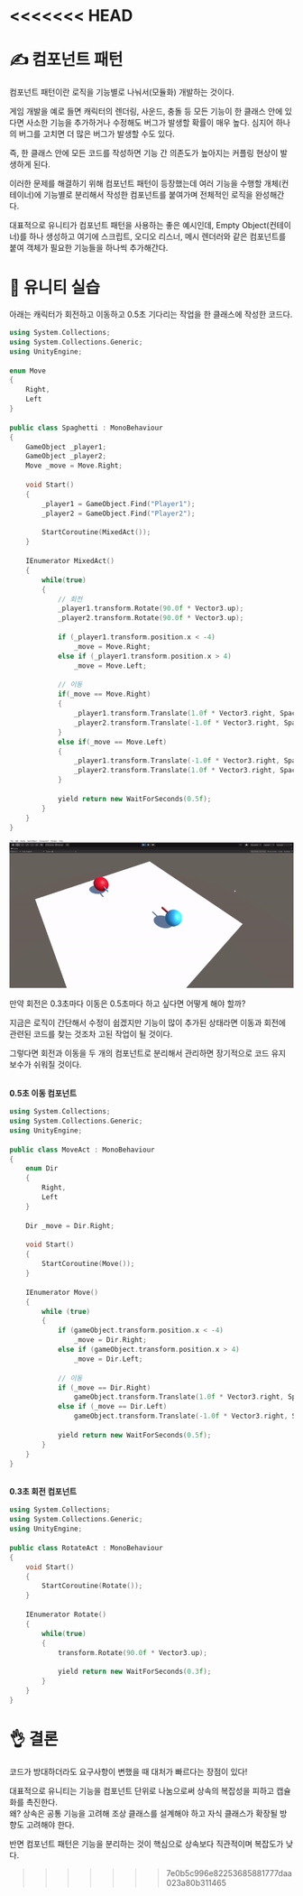 <<<<<<< HEAD
=======
# ✍️ 컴포넌트 패턴
컴포넌트 패턴이란 로직을 기능별로 나눠서(모듈화) 개발하는 것이다.

 

게임 개발을 예로 들면 캐릭터의 렌더링, 사운드, 충돌 등 모든 기능이 한 클래스 안에 있다면 사소한 기능을 추가하거나 수정해도 버그가 발생할 확률이 매우 높다. 심지어 하나의 버그를 고치면 더 많은 버그가 발생할 수도 있다.  

즉, 한 클래스 안에 모든 코드를 작성하면 기능 간 의존도가 높아지는 커플링 현상이 발생하게 된다. 

 

이러한 문제를 해결하기 위해 컴포넌트 패턴이 등장했는데 여러 기능을 수행할 개체(컨테이너)에 기능별로 분리해서 작성한 컴포넌트를 붙여가며 전체적인 로직을 완성해간다.

대표적으로 유니티가 컴포넌트 패턴을 사용하는 좋은 예시인데, Empty Object(컨테이너)를 하나 생성하고 여기에 스크립트, 오디오 리스너, 메시 렌더러와 같은 컴포넌트를 붙여 객체가 필요한 기능들을 하나씩 추가해간다. 

 

# 🍊 유니티 실습
아래는 캐릭터가 회전하고 이동하고 0.5초 기다리는 작업을 한 클래스에 작성한 코드다.

```cpp
using System.Collections;
using System.Collections.Generic;
using UnityEngine;
 
enum Move
{
    Right,
    Left
}
 
public class Spaghetti : MonoBehaviour
{
    GameObject _player1;
    GameObject _player2;
    Move _move = Move.Right;
 
    void Start()
    {
        _player1 = GameObject.Find("Player1");
        _player2 = GameObject.Find("Player2");
 
        StartCoroutine(MixedAct());
    }
 
    IEnumerator MixedAct()
    {
        while(true)
        {
            // 회전
            _player1.transform.Rotate(90.0f * Vector3.up);
            _player2.transform.Rotate(90.0f * Vector3.up);
 
            if (_player1.transform.position.x < -4)
                _move = Move.Right;
            else if (_player1.transform.position.x > 4)
                _move = Move.Left;
 
            // 이동
            if(_move == Move.Right)
            {
                _player1.transform.Translate(1.0f * Vector3.right, Space.World);
                _player2.transform.Translate(-1.0f * Vector3.right, Space.World);
            }
            else if(_move == Move.Left)
            {
                _player1.transform.Translate(-1.0f * Vector3.right, Space.World);
                _player2.transform.Translate(1.0f * Vector3.right, Space.World);
            }
 
            yield return new WaitForSeconds(0.5f);
        }
    }
}
```
![](./images/스냅샷1.gif)

만약 회전은 0.3초마다 이동은 0.5초마다 하고 싶다면 어떻게 해야 할까?

지금은 로직이 간단해서 수정이 쉽겠지만 기능이 많이 추가된 상태라면 이동과 회전에 관련된 코드를 찾는 것조차 고된 작업이 될 것이다.

그렇다면 회전과 이동을 두 개의 컴포넌트로 분리해서 관리하면 장기적으로 코드 유지 보수가 쉬워질 것이다.


<br><b>0.5초 이동 컴포넌트</b>
```cpp
using System.Collections;
using System.Collections.Generic;
using UnityEngine;
 
public class MoveAct : MonoBehaviour
{
    enum Dir
    {
        Right,
        Left
    }
 
    Dir _move = Dir.Right;
 
    void Start()
    {
        StartCoroutine(Move());    
    }
 
    IEnumerator Move()
    {
        while (true)
        {
            if (gameObject.transform.position.x < -4)
                _move = Dir.Right;
            else if (gameObject.transform.position.x > 4)
                _move = Dir.Left;
 
            // 이동
            if (_move == Dir.Right)
                gameObject.transform.Translate(1.0f * Vector3.right, Space.World);
            else if (_move == Dir.Left)
                gameObject.transform.Translate(-1.0f * Vector3.right, Space.World);
 
            yield return new WaitForSeconds(0.5f);
        }
    }
}
```

<br><b>0.3초 회전 컴포넌트</b>
```cpp
using System.Collections;
using System.Collections.Generic;
using UnityEngine;
 
public class RotateAct : MonoBehaviour
{
    void Start()
    {
        StartCoroutine(Rotate());
    }
 
    IEnumerator Rotate()
    {
        while(true)
        {
            transform.Rotate(90.0f * Vector3.up);
 
            yield return new WaitForSeconds(0.3f);
        }
    }
}
```

# 👌 결론
코드가 방대하더라도 요구사항이 변했을 때 대처가 빠르다는 장점이 있다!

 

대표적으로 유니티는 기능을 컴포넌트 단위로 나눔으로써 상속의 복잡성을 피하고 캡슐화를 촉진한다. <br>
왜? 상속은 공통 기능을 고려해 조상 클래스를 설계해야 하고 자식 클래스가 확장될 방향도 고려해야 한다.

반면 컴포넌트 패턴은 기능을 분리하는 것이 핵심으로 상속보다 직관적이며 복잡도가 낮다.
>>>>>>> 7e0b5c996e82253685881777daa023a80b311465
